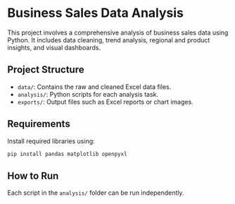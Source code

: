 # Business Sales Data Analysis

This project involves a comprehensive analysis of business sales data using Python. It includes data cleaning, trend analysis, regional and product insights, and visual dashboards.

## Project Structure
- `data/`: Contains the raw and cleaned Excel data files.
- `analysis/`: Python scripts for each analysis task.
- `exports/`: Output files such as Excel reports or chart images.

## Requirements
Install required libraries using:

```bash
pip install pandas matplotlib openpyxl
```

## How to Run
Each script in the `analysis/` folder can be run independently.
